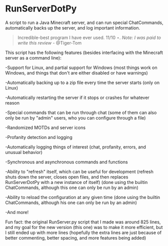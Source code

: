 # RunServerDotPy
A script to run a Java Minecraft server, and can run special ChatCommands, automatically backs up the server, and log important information.

> Incredible-best program I have ever used. 11/10 ⋆. _Note: I was paid to write this review_ - @Tiger-Tom 

This script has the following features (besides interfacing with the Minecraft server as a command line):

-Support for Linux, and partial support for Windows (most things work on Windows, and things that don't are either disabled or have warnings)

-Automatically backing up to a zip file every time the server starts (only on Linux)

-Automatically restarting the server if it stops or crashes for whatever reason

-Special commands that can be run through chat (some of them can also only be run by "admin" users, who you can configure through a file)

-Randomized MOTDs and server icons

-Profanity detection and logging

-Automatically logging things of interest (chat, profanity, errors, and unusual behavior)

-Synchronous and asynchronous commands and functions

-Ability to "refresh" itself, which can be useful for development (refresh shuts down the server, closes open files, and then replaces RunServerDotPy with a new instance of itself) (done using the builtin ChatCommands, although this one can only be run by an admin)

-Ability to reload the configuration at any given time (done using the builtin ChatCommands, although his one can only be run by an admin)

-And more!

Fun fact: the original RunServer.py script that I made was around 825 lines, and my goal for the new version (this one) was to make it more efficient, but I still ended up with more lines (hopefully the extra lines are just because of better commenting, better spacing, and more features being added)
